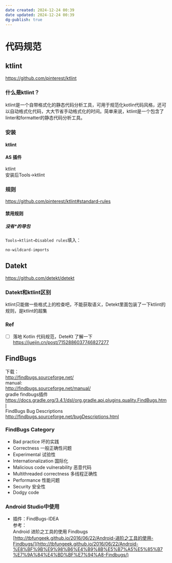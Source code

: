 ```yaml
---
date created: 2024-12-24 00:39
date updated: 2024-12-24 00:39
dg-publish: true
---
```


# 代码规范

## ktlint

<https://github.com/pinterest/ktlint>

### 什么是ktlint？

ktlint是一个自带格式化的静态代码分析工具，可用于规范化kotlin代码风格，还可以自动格式化代码，大大节省手动格式化的时间。简单来说，ktlint是一个包含了linter和formatter的静态代码分析工具。

### 安装

#### ktlint

#### AS 插件

ktlint<br />安装后Tools→ktlint

### 规则

<https://github.com/pinterest/ktlint#standard-rules>

#### 禁用规则

##### 没有*的导包

`Tools→ktlint→Disabled rules`填入：

```
no-wildcard-imports
```

## Datekt

<https://github.com/detekt/detekt>

### Datekt和ktlint区别

ktlint只能做一些格式上的检查吧，不能获取语义，Detekt里面包装了一下ktlint的规则，是ktlint的超集

### Ref

- [ ] 落地 Kotlin 代码规范，DeteKt 了解一下<br /><https://juejin.cn/post/7152886037746827277>

## FindBugs

下载：<br /><http://findbugs.sourceforge.net/><br />manual:<br /><http://findbugs.sourceforge.net/manual/><br />gradle findbugs插件<br /><https://docs.gradle.org/3.4.1/dsl/org.gradle.api.plugins.quality.FindBugs.html><br />FindBugs Bug Descriptions<br /><http://findbugs.sourceforge.net/bugDescriptions.html>

### FindBugs Category

- Bad practice 坏的实践
- Correctness 一般正确性问题
- Experimental 试验性
- Internationalization 国际化
- Malicious code vulnerability 恶意代码
- Multithreaded correctness 多线程正确性
- Performance 性能问题
- Security 安全性
- Dodgy code

### Android Studio中使用

- 插件：FindBugs-IDEA<br />参考：<br />Android 进阶之工具的使用 Findbugs<br />[http://tbfungeek.github.io/2016/06/22/Android-进阶之工具的使用-Findbugs/](http://tbfungeek.github.io/2016/06/22/Android-%E8%BF%9B%E9%98%B6%E4%B9%8B%E5%B7%A5%E5%85%B7%E7%9A%84%E4%BD%BF%E7%94%A8-Findbugs/)
